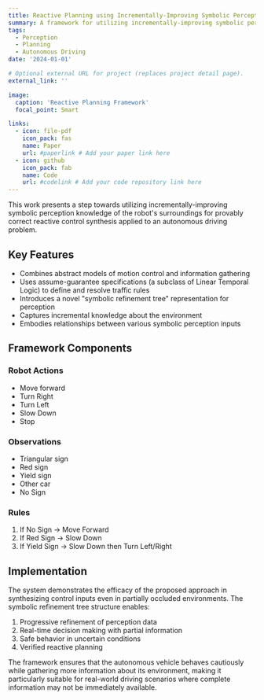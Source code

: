 ```yaml
---
title: Reactive Planning using Incrementally-Improving Symbolic Perception
summary: A framework for utilizing incrementally-improving symbolic perception knowledge for provably correct reactive control synthesis in autonomous driving.
tags:
  - Perception
  - Planning
  - Autonomous Driving
date: '2024-01-01'

# Optional external URL for project (replaces project detail page).
external_link: ''

image:
  caption: 'Reactive Planning Framework'
  focal_point: Smart

links:
  - icon: file-pdf
    icon_pack: fas
    name: Paper
    url: #paperlink # Add your paper link here
  - icon: github
    icon_pack: fab
    name: Code
    url: #codelink # Add your code repository link here
---
```


This work presents a step towards utilizing incrementally-improving symbolic perception knowledge of the robot's surroundings for provably correct reactive control synthesis applied to an autonomous driving problem.

## Key Features

- Combines abstract models of motion control and information gathering
- Uses assume-guarantee specifications (a subclass of Linear Temporal Logic) to define and resolve traffic rules
- Introduces a novel "symbolic refinement tree" representation for perception
- Captures incremental knowledge about the environment
- Embodies relationships between various symbolic perception inputs

## Framework Components

### Robot Actions
- Move forward
- Turn Right
- Turn Left
- Slow Down
- Stop

### Observations
- Triangular sign
- Red sign
- Yield sign
- Other car
- No Sign

### Rules
1. If No Sign → Move Forward
2. If Red Sign → Slow Down
3. If Yield Sign → Slow Down then Turn Left/Right

## Implementation

The system demonstrates the efficacy of the proposed approach in synthesizing control inputs even in partially occluded environments. The symbolic refinement tree structure enables:

1. Progressive refinement of perception data
2. Real-time decision making with partial information
3. Safe behavior in uncertain conditions
4. Verified reactive planning

The framework ensures that the autonomous vehicle behaves cautiously while gathering more information about its environment, making it particularly suitable for real-world driving scenarios where complete information may not be immediately available.
